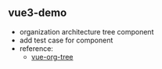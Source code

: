 ## vue3-demo

* organization architecture tree component
* add test case for component
* reference:
  * [vue-org-tree](https://github.com/hukaibaihu/vue-org-tree)
